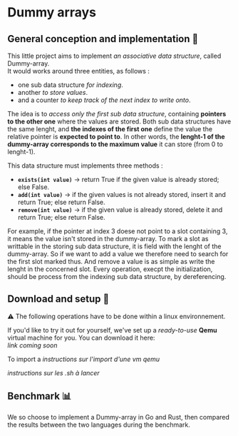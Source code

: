 # Dummy arrays

## General conception and implementation 📑
This little project aims to implement _an associative data structure_, called Dummy-array.<br/>
It would works around three entities, as follows :
- one sub data structure _for indexing_.
- another _to store values_.
- and a counter _to keep track of the next index to write onto_.

The idea is to _access only the first sub data structure_, containing **pointers to the other one** where the values are stored.
Both sub data structures have the same lenght, and **the indexes of the first one** define the value the relative pointer
is **expected to point to**. In other words, the **lenght-1 of the dummy-array corresponds to the maximum value** it can store (from
0 to lenght-1).

This data structure must implements three methods :
- **`exists(int value)`** -> return True if the given value is already stored; else False.
- **`add(int value)`** -> if the given values is not already stored, insert it and return True; else return False.
- **`remove(int value)`** -> if the given value is already stored, delete it and return True; else return False.

For example, if the pointer at index 3 doese not point to a slot containing 3, it means the value isn't stored in the dummy-array.
To mark a slot as writtable in the storing sub data structure, it is field with the lenght of the dummy-array. So if we want to 
add a value we therefore need to search for the first slot marked thus. And remove a value is as simple as write the lenght in the 
concerned slot.
Every operation, execpt the initialization, should be process from the indexing sub data structure, by dereferencing.

## Download and setup 🚂 
⚠️ The following operations have to be done within a linux environnement. 

If you'd like to try it out for yourself, we've set up a _ready-to-use_ **Qemu** virtual machine for you. You can download it here:<br/>
*link coming soon*

To import a
*instructions sur l'import d'une vm qemu*

*instructions sur les .sh à lancer*

## Benchmark 📊
We so choose to implement a Dummy-array in Go and Rust, then compared the results between the two languages during the benchmark.
